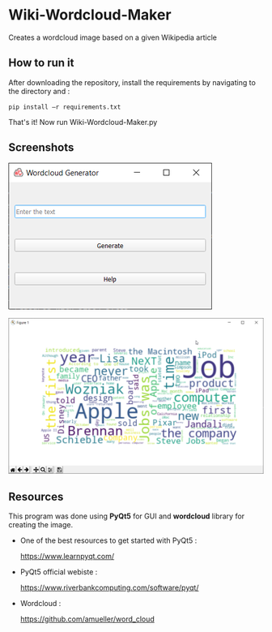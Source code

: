 # Wiki-Wordcloud-Maker

Creates a wordcloud image based on a given Wikipedia article

## How to run it

After downloading the repository, install the requirements by navigating to the directory and :

    pip install –r requirements.txt

That's it!
Now run Wiki-Wordcloud-Maker.py



## Screenshots



![Main app](/res/main_app.png)


![Wordcloud_example](/res/wordcloud_example.png)


## Resources

This program was done using **PyQt5** for GUI and **wordcloud** library for creating the image.

*  One of the best resources to get started with PyQt5 :
   
   https://www.learnpyqt.com/
   
*  PyQt5 official webiste :
   
   https://www.riverbankcomputing.com/software/pyqt/
   
*  Wordcloud :

   https://github.com/amueller/word_cloud
